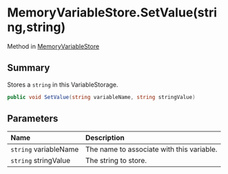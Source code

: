 # MemoryVariableStore.SetValue(string,string)

Method in [MemoryVariableStore](/docs/api/csharp/yarn.memoryvariablestore.md)

## Summary


Stores a  <code>string</code>  in this VariableStorage.


```csharp
public void SetValue(string variableName, string stringValue)
```

## Parameters

|Name|Description|
|:---|:---|
|`string` variableName|The name to associate with this variable.|
|`string` stringValue|The string to store.|


